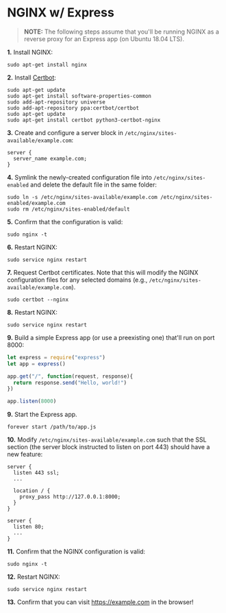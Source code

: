 # NGINX w/ Express

> **NOTE:** The following steps assume that you'll be running NGINX as a reverse proxy for an Express app (on Ubuntu 18.04 LTS).

**1.** Install NGINX:

```
sudo apt-get install nginx
```

**2.** Install [Certbot](https://certbot.eff.org/):

```
sudo apt-get update
sudo apt-get install software-properties-common
sudo add-apt-repository universe
sudo add-apt-repository ppa:certbot/certbot
sudo apt-get update
sudo apt-get install certbot python3-certbot-nginx
```

**3.** Create and configure a server block in `/etc/nginx/sites-available/example.com`:

```
server {
  server_name example.com;
}
```

**4.** Symlink the newly-created configuration file into `/etc/nginx/sites-enabled` and delete the default file in the same folder:

```
sudo ln -s /etc/nginx/sites-available/example.com /etc/nginx/sites-enabled/example.com
sudo rm /etc/nginx/sites-enabled/default
```

**5.** Confirm that the configuration is valid:

```
sudo nginx -t
```

**6.** Restart NGINX:

```sudo service nginx restart```

**7.** Request Certbot certificates. Note that this will modify the NGINX configuration files for any selected domains (e.g., `/etc/nginx/sites-available/example.com`).

```
sudo certbot --nginx
```

**8.** Restart NGINX:

```
sudo service nginx restart
```

**9.** Build a simple Express app (or use a preexisting one) that'll run on port 8000:

```js
let express = require("express")
let app = express()

app.get("/", function(request, response){
  return response.send("Hello, world!")
})

app.listen(8000)
```

**9.** Start the Express app.

```
forever start /path/to/app.js
```

**10.** Modify `/etc/nginx/sites-available/example.com` such that the SSL section (the server block instructed to listen on port 443) should have a new feature:

```
server {
  listen 443 ssl;
  ...
  
  location / {
    proxy_pass http://127.0.0.1:8000;
  }
}

server {
  listen 80;
  ...
}
```

**11.** Confirm that the NGINX configuration is valid:

```
sudo nginx -t
```

**12.** Restart NGINX:

```
sudo service nginx restart
```

**13.** Confirm that you can visit https://example.com in the browser!
